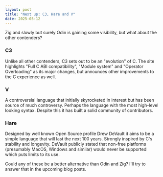 ```yaml
---
layout: post
title: "Next up: C3, Hare and V"
date: 2025-05-12
---
```

Zig and slowly but surely Odin is gaining some visibility, but what about the other contenders?

### C3

Unlike all other contenders, C3 sets out to be an "evolution" of C. The site highlights "Full C ABI compatibility", "Module system" and "Operator Overloading" as its major changes, but announces other improvements to the C experience as well.

### V

A controversial language that initially skyrocketed in interest but has been source of much controversy. Perhaps the language with the most high-level looking syntax. Despite this it has built a solid community of contributors.

### Hare

Designed by well known Open Source profile Drew DeVault it aims to be a simple language that will last the next 100 years. Strongly inspired by C's stability and longevity. DeVault publicly stated that non-free platforms (presumably MacOS, Windows and similar) would never be supported which puts limits to its use.

Could any of these be a better alternative than Odin and Zig? I'll try to answer that in the upcoming blog posts.

